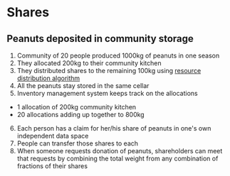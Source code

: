 # Shares

## Peanuts deposited in community storage

1. Community of 20 people produced 1000kg of peanuts in one season
2. They allocated 200kg to their community kitchen
3. They distributed shares to the remaining 100kg using [resource distribution algorithm](https://github.com/valueflows/valueflows/issues/120#issuecomment-217671421)
4. All the peanuts stay stored in the same cellar
5. Inventory management system keeps track on the allocations
  * 1 allocation of 200kg community kitchen
  * 20 allocations adding up together to 800kg
6. Each person has a claim for her/his share of peanuts in one's own independent data space
7. People can transfer those shares to each
8. When someone requests donation of peanuts, shareholders can meet that requests by combining the total weight from any combination of fractions of their shares
